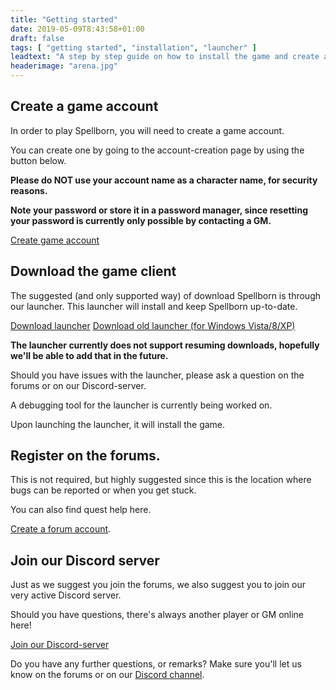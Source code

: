 ```yaml
---
title: "Getting started"
date: 2019-05-09T8:43:58+01:00
draft: false
tags: [ "getting started", "installation", "launcher" ]
leadtext: "A step by step guide on how to install the game and create an account"
headerimage: "arena.jpg"
---
```


## Create a game account
In order to play Spellborn, you will need to create a game account.

You can create one by going to the account-creation page by using the button below.

**Please do NOT use your account name as a character name, for security reasons.**

**Note your password or store it in a password manager, since resetting your password is currently only possible by contacting a GM.**

<a class="button" href="https://www.spellborn.nl" title="Create game account" target="_blank">Create game account</a>

## Download the game client
The suggested (and only supported way) of download Spellborn is through our launcher.
This launcher will install and keep Spellborn up-to-date.

<a class="button" href="https://files.spellborn.org/launcher/launcher-installer.exe" title="Download launcher" target="_blank">Download launcher</a>
<a class="button secondary" href="https://files.spellborn.org/launcher/installer.exe" title="Download old launcher (for Windows Vista/8/XP)" target="_blank">Download old launcher (for Windows Vista/8/XP)</a>

**The launcher currently does not support resuming downloads, hopefully we'll be able to add that in the future.**

Should you have issues with the launcher, please ask a question on the forums or on our Discord-server.

A debugging tool for the launcher is currently being worked on.

Upon launching the launcher, it will install the game.

## Register on the forums.
This is not required, but highly suggested since this is the location where bugs can be reported or when you get stuck.

You can also find quest help here.

<a class="button" href="https://forum.spellborn.org/member.php?action=register" target="_blank">Create a forum account</a>.

## Join our Discord server
Just as we suggest you join the forums, we also suggest you to join our very active Discord server.

Should you have questions, there's always another player or GM online here!

<a class="button" href="https://discord.gg/jA6EwuX" target="_blank">Join our Discord-server</a>

Do you have any further questions, or remarks? Make sure you'll let us know on the forums or on our <a href="https://discord.gg/M8u7AsG">Discord channel</a>.

